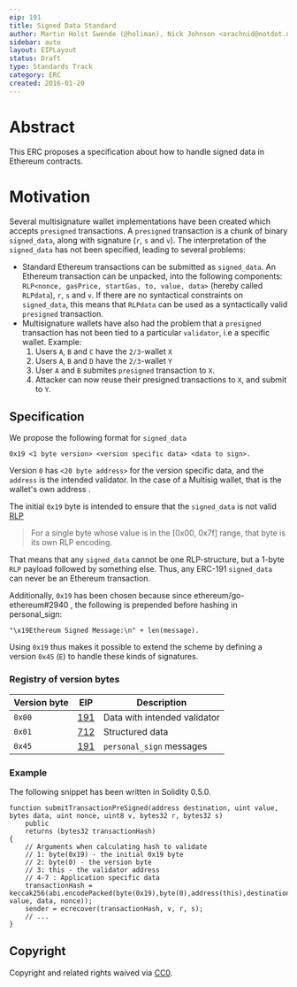 ```yaml
---
eip: 191
title: Signed Data Standard
author: Martin Holst Swende (@holiman), Nick Johnson <arachnid@notdot.net>
sidebar: auto
layout: EIPLayout
status: Draft
type: Standards Track
category: ERC
created: 2016-01-20
---
```


# Abstract

This ERC proposes a specification about how to handle signed data in Ethereum contracts.

# Motivation

Several multisignature wallet implementations have been created which accepts `presigned` transactions. A `presigned` transaction is a chunk of binary `signed_data`, along with signature (`r`, `s` and `v`). The interpretation of the `signed_data` has not been specified, leading to several problems:

- Standard Ethereum transactions can be submitted as `signed_data`. An Ethereum transaction can be unpacked, into the following components: `RLP<nonce, gasPrice, startGas, to, value, data>` (hereby called `RLPdata`), `r`, `s` and `v`. If there are no syntactical constraints on `signed_data`, this means that `RLPdata` can be used as a syntactically valid `presigned` transaction.
- Multisignature wallets have also had the problem that a `presigned` transaction has not been tied to a particular `validator`, i.e a specific wallet. Example:
  1. Users `A`, `B` and `C` have the `2/3`-wallet `X`
  2. Users `A`, `B` and `D` have the `2/3`-wallet `Y`
  3. User `A` and `B` submites `presigned` transaction to `X`.
  4. Attacker can now reuse their presigned transactions to `X`, and submit to `Y`.

## Specification

We propose the following format for `signed_data`

```
0x19 <1 byte version> <version specific data> <data to sign>.
```

Version `0` has `<20 byte address>` for the version specific data, and the `address` is the intended validator. In the case of a Multisig wallet, that is the wallet's own address .

The initial `0x19` byte is intended to ensure that the `signed_data` is not valid [RLP](https://github.com/ethereum/wiki/wiki/RLP)

> For a single byte whose value is in the [0x00, 0x7f] range, that byte is its own RLP encoding.

That means that any `signed_data` cannot be one RLP-structure, but a 1-byte `RLP` payload followed by something else. Thus, any ERC-191 `signed_data` can never be an Ethereum transaction.

Additionally, `0x19` has been chosen because since ethereum/go-ethereum#2940 , the following is prepended before hashing in personal_sign:

```
"\x19Ethereum Signed Message:\n" + len(message).
```

Using `0x19` thus makes it possible to extend the scheme by defining a version `0x45` (`E`) to handle these kinds of signatures.

### Registry of version bytes

| Version byte | EIP            | Description                  |
| ------------ | -------------- | ---------------------------- |
| `0x00`       | [191][eip-191] | Data with intended validator |
| `0x01`       | [712][eip-712] | Structured data              |
| `0x45`       | [191][eip-191] | `personal_sign` messages     |

[eip-191]: https://eips.ethereum.org/EIPS/eip-191
[eip-712]: https://eips.ethereum.org/EIPS/eip-712

### Example

The following snippet has been written in Solidity 0.5.0.

```solidity
function submitTransactionPreSigned(address destination, uint value, bytes data, uint nonce, uint8 v, bytes32 r, bytes32 s)
    public
    returns (bytes32 transactionHash)
{
    // Arguments when calculating hash to validate
    // 1: byte(0x19) - the initial 0x19 byte
    // 2: byte(0) - the version byte
    // 3: this - the validator address
    // 4-7 : Application specific data
    transactionHash = keccak256(abi.encodePacked(byte(0x19),byte(0),address(this),destination, value, data, nonce));
    sender = ecrecover(transactionHash, v, r, s);
    // ...
}
```

## Copyright

Copyright and related rights waived via [CC0](https://creativecommons.org/publicdomain/zero/1.0/).
